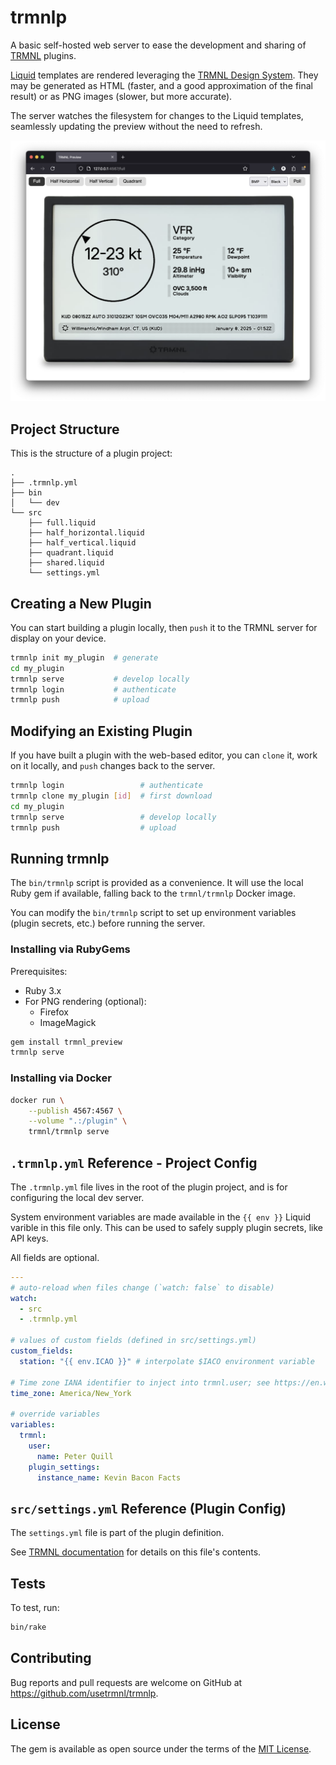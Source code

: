 # trmnlp

A basic self-hosted web server to ease the development and sharing of [TRMNL](https://usetrmnl.com/) plugins.

[Liquid](https://shopify.github.io/liquid/) templates are rendered leveraging the [TRMNL Design System](https://usetrmnl.com/framework). They may be generated as HTML (faster, and a good approximation of the final result) or as PNG images (slower, but more accurate).

The server watches the filesystem for changes to the Liquid templates, seamlessly updating the preview without the need to refresh.

![Screenshot](docs/preview.png)

## Project Structure

This is the structure of a plugin project:

```
.
├── .trmnlp.yml
├── bin
│   └── dev
└── src
    ├── full.liquid
    ├── half_horizontal.liquid
    ├── half_vertical.liquid
    ├── quadrant.liquid
    ├── shared.liquid
    └── settings.yml
```

## Creating a New Plugin

You can start building a plugin locally, then `push` it to the TRMNL server for display on your device.

```sh
trmnlp init my_plugin  # generate
cd my_plugin
trmnlp serve           # develop locally
trmnlp login           # authenticate
trmnlp push            # upload
```

## Modifying an Existing Plugin

If you have built a plugin with the web-based editor, you can `clone` it, work on it locally, and `push` changes back to the server.

```sh
trmnlp login                 # authenticate
trmnlp clone my_plugin [id]  # first download
cd my_plugin
trmnlp serve                 # develop locally
trmnlp push                  # upload
```

## Running trmnlp

The `bin/trmnlp` script is provided as a convenience. It will use the local Ruby gem if available, falling back to the `trmnl/trmnlp` Docker image.

You can modify the `bin/trmnlp` script to set up environment variables (plugin secrets, etc.) before running the server.

### Installing via RubyGems

Prerequisites:

- Ruby 3.x
- For PNG rendering (optional):
  - Firefox
  - ImageMagick

```sh
gem install trmnl_preview
trmnlp serve
```

### Installing via Docker

```sh
docker run \
    --publish 4567:4567 \
    --volume ".:/plugin" \
    trmnl/trmnlp serve
```

## `.trmnlp.yml` Reference - Project Config

The `.trmnlp.yml` file lives in the root of the plugin project, and is for configuring the local dev server.

System environment variables are made available in the `{{ env }}` Liquid varible in this file only. This can be used to safely
supply plugin secrets, like API keys.

All fields are optional.

```yaml
---
# auto-reload when files change (`watch: false` to disable)
watch:
  - src
  - .trmnlp.yml

# values of custom fields (defined in src/settings.yml)
custom_fields:
  station: "{{ env.ICAO }}" # interpolate $IACO environment variable

# Time zone IANA identifier to inject into trmnl.user; see https://en.wikipedia.org/wiki/List_of_tz_database_time_zones
time_zone: America/New_York

# override variables
variables:
  trmnl:
    user:
      name: Peter Quill
    plugin_settings:
      instance_name: Kevin Bacon Facts

```

## `src/settings.yml` Reference (Plugin Config)

The `settings.yml` file is part of the plugin definition. 

See [TRMNL documentation](https://help.usetrmnl.com/en/articles/10542599-importing-and-exporting-private-plugins#h_581fb988f0) for details on this file's contents.


## Tests

To test, run:

```sh
bin/rake
```

## Contributing

Bug reports and pull requests are welcome on GitHub at https://github.com/usetrmnl/trmnlp.

## License

The gem is available as open source under the terms of the [MIT License](https://opensource.org/licenses/MIT).

